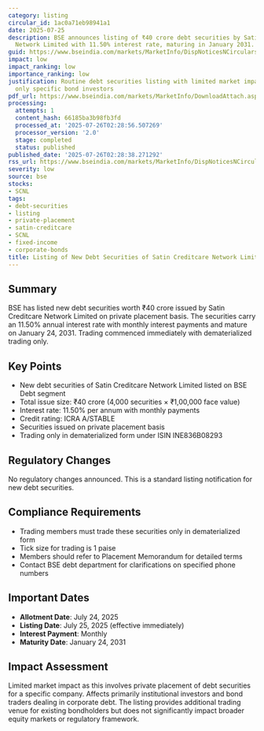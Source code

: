 ```yaml
---
category: listing
circular_id: 1ac0a71eb98941a1
date: 2025-07-25
description: BSE announces listing of ₹40 crore debt securities by Satin Creditcare
  Network Limited with 11.50% interest rate, maturing in January 2031.
guid: https://www.bseindia.com/markets/MarketInfo/DispNoticesNCirculars.aspx?Noticeid={78E99894-FBB7-4E23-A267-3FCA09D3D053}&noticeno=20250725-29&dt=07/25/2025&icount=29&totcount=69&flag=0
impact: low
impact_ranking: low
importance_ranking: low
justification: Routine debt securities listing with limited market impact, affecting
  only specific bond investors
pdf_url: https://www.bseindia.com/markets/MarketInfo/DownloadAttach.aspx?id=20250725-29&attachedId=
processing:
  attempts: 1
  content_hash: 66185ba3b98fb3fd
  processed_at: '2025-07-26T02:28:56.507269'
  processor_version: '2.0'
  stage: completed
  status: published
published_date: '2025-07-26T02:28:38.271292'
rss_url: https://www.bseindia.com/markets/MarketInfo/DispNoticesNCirculars.aspx?Noticeid={78E99894-FBB7-4E23-A267-3FCA09D3D053}&noticeno=20250725-29&dt=07/25/2025&icount=29&totcount=69&flag=0
severity: low
source: bse
stocks:
- SCNL
tags:
- debt-securities
- listing
- private-placement
- satin-creditcare
- SCNL
- fixed-income
- corporate-bonds
title: Listing of New Debt Securities of Satin Creditcare Network Limited
---
```


## Summary

BSE has listed new debt securities worth ₹40 crore issued by Satin Creditcare Network Limited on private placement basis. The securities carry an 11.50% annual interest rate with monthly interest payments and mature on January 24, 2031. Trading commenced immediately with dematerialized trading only.

## Key Points

- New debt securities of Satin Creditcare Network Limited listed on BSE Debt segment
- Total issue size: ₹40 crore (4,000 securities × ₹1,00,000 face value)
- Interest rate: 11.50% per annum with monthly payments
- Credit rating: ICRA A/STABLE
- Securities issued on private placement basis
- Trading only in dematerialized form under ISIN INE836B08293

## Regulatory Changes

No regulatory changes announced. This is a standard listing notification for new debt securities.

## Compliance Requirements

- Trading members must trade these securities only in dematerialized form
- Tick size for trading is 1 paise
- Members should refer to Placement Memorandum for detailed terms
- Contact BSE debt department for clarifications on specified phone numbers

## Important Dates

- **Allotment Date**: July 24, 2025
- **Listing Date**: July 25, 2025 (effective immediately)
- **Interest Payment**: Monthly
- **Maturity Date**: January 24, 2031

## Impact Assessment

Limited market impact as this involves private placement of debt securities for a specific company. Affects primarily institutional investors and bond traders dealing in corporate debt. The listing provides additional trading venue for existing bondholders but does not significantly impact broader equity markets or regulatory framework.
